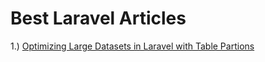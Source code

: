 # Best Laravel Articles

1.) [Optimizing Large Datasets in Laravel with Table Partions](https://medium.com/@babarmalik6444/optimizing-large-datasets-in-laravel-with-table-partitioning-20dc2623dab0) 
